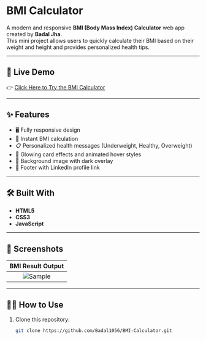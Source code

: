 # BMI Calculator

A modern and responsive **BMI (Body Mass Index) Calculator** web app created by **Badal Jha**.  
This mini project allows users to quickly calculate their BMI based on their weight and height and provides personalized health tips.

---

## 🚀 Live Demo

👉 [Click Here to Try the BMI Calculator](https://badal1056.github.io/BMI-Calculator/)

---

## ✨ Features

- 🖥️ Fully responsive design
- 🧮 Instant BMI calculation
- 📋 Personalized health messages (Underweight, Healthy, Overweight)
- 🎨 Glowing card effects and animated hover styles
- 🌌 Background image with dark overlay
- 🔗 Footer with LinkedIn profile link

---

## 🛠️ Built With

- **HTML5**
- **CSS3**
- **JavaScript**

---

## 📸 Screenshots

| BMI Result Output |
|:-----------------:|
| ![Sample](https://github.com/user-attachments/assets/3b3f3be0-7c1e-46a9-a322-e74a10e79029) |

---

## 🧑‍💻 How to Use

1. Clone this repository:
   ```bash
   git clone https://github.com/Badal1056/BMI-Calculator.git
